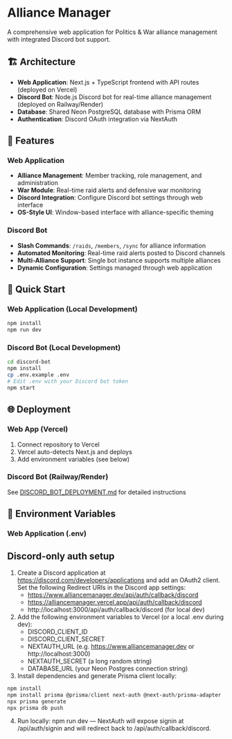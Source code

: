 # Alliance Manager

A comprehensive web application for Politics & War alliance management with integrated Discord bot support.

## 🏗️ **Architecture**

- **Web Application**: Next.js + TypeScript frontend with API routes (deployed on Vercel)
- **Discord Bot**: Node.js Discord bot for real-time alliance management (deployed on Railway/Render)
- **Database**: Shared Neon PostgreSQL database with Prisma ORM
- **Authentication**: Discord OAuth integration via NextAuth

## 🚀 **Features**

### **Web Application**
- **Alliance Management**: Member tracking, role management, and administration
- **War Module**: Real-time raid alerts and defensive war monitoring
- **Discord Integration**: Configure Discord bot settings through web interface
- **OS-Style UI**: Window-based interface with alliance-specific theming

### **Discord Bot**
- **Slash Commands**: `/raids`, `/members`, `/sync` for alliance information
- **Automated Monitoring**: Real-time raid alerts posted to Discord channels
- **Multi-Alliance Support**: Single bot instance supports multiple alliances
- **Dynamic Configuration**: Settings managed through web application

## 🏃 **Quick Start**

### **Web Application (Local Development)**
```bash
npm install
npm run dev
```

### **Discord Bot (Local Development)**
```bash
cd discord-bot
npm install
cp .env.example .env
# Edit .env with your Discord bot token
npm start
```

## 🌐 **Deployment**

### **Web App (Vercel)**
1. Connect repository to Vercel
2. Vercel auto-detects Next.js and deploys
3. Add environment variables (see below)

### **Discord Bot (Railway/Render)**
See [DISCORD_BOT_DEPLOYMENT.md](./DISCORD_BOT_DEPLOYMENT.md) for detailed instructions

## 🔑 **Environment Variables**

### **Web Application (.env)**

## Discord-only auth setup

1. Create a Discord application at https://discord.com/developers/applications and add an OAuth2 client. Set the following Redirect URIs in the Discord app settings:
	- https://www.alliancemanager.dev/api/auth/callback/discord
	- https://alliancemanager.vercel.app/api/auth/callback/discord
	- http://localhost:3000/api/auth/callback/discord (for local dev)
2. Add the following environment variables to Vercel (or a local .env during dev):
	- DISCORD_CLIENT_ID
	- DISCORD_CLIENT_SECRET
	- NEXTAUTH_URL (e.g. https://www.alliancemanager.dev or http://localhost:3000)
	- NEXTAUTH_SECRET (a long random string)
	- DATABASE_URL (your Neon Postgres connection string)
3. Install dependencies and generate Prisma client locally:

```powershell
npm install
npm install prisma @prisma/client next-auth @next-auth/prisma-adapter
npx prisma generate
npx prisma db push
```

4. Run locally: npm run dev — NextAuth will expose signin at /api/auth/signin and will redirect back to /api/auth/callback/discord.

